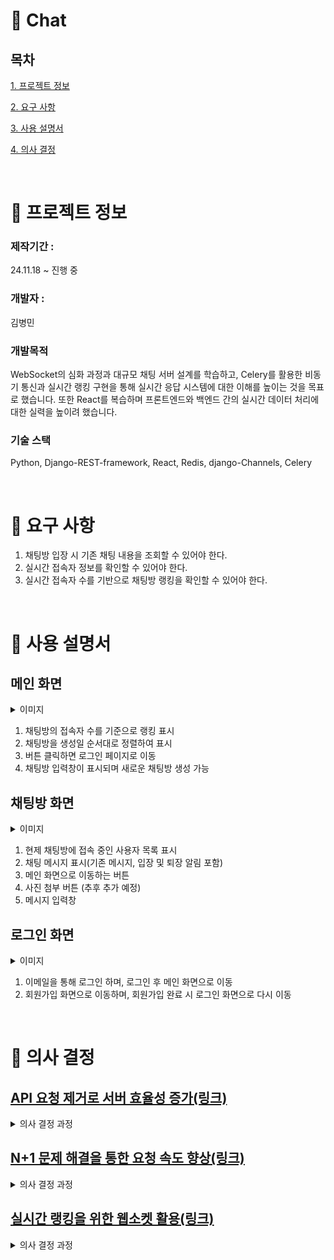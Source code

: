 # 💬 Chat

## 목차
[1. 프로젝트 정보](#-프로젝트-정보)

[2. 요구 사항](#-요구-사항)

[3. 사용 설명서](#-사용-설명서)

[4. 의사 결정](#-의사-결정)

<br>

# 📄 프로젝트 정보
### 제작기간 : 
24.11.18 ~ 진행 중

### 개발자 :
김병민 

### 개발목적
WebSocket의 심화 과정과 대규모 채팅 서버 설계를 학습하고, Celery를 활용한 비동기 통신과 실시간 랭킹 구현을 통해 실시간 응답 시스템에 대한 이해를 높이는 것을 목표로 했습니다. 또한 React를 복습하며 프론트엔드와 백엔드 간의 실시간 데이터 처리에 대한 실력을 높이려 했습니다.

### 기술 스택 
Python,  Django-REST-framework,  React,  Redis,  django-Channels,  Celery

<br>

# 💬 요구 사항
1. 채팅방 입장 시 기존 채팅 내용을 조회할 수 있어야 한다.
2. 실시간 접속자 정보를 확인할 수 있어야 한다.
3. 실시간 접속자 수를 기반으로 채팅방 랭킹을 확인할 수 있어야 한다.


<br>

# 📕 사용 설명서

## 메인 화면

<details>
<summary>이미지</summary>
<div markdown="1">
 
![스크린샷 2024-12-10 20 02 58](https://github.com/user-attachments/assets/6d426cbf-d9ae-46ab-8900-4c4172929641)

</div>
</details>

1. 채팅방의 접속자 수를 기준으로 랭킹 표시
2. 채팅방을 생성일 순서대로 정렬하여 표시
3. 버튼 클릭하면 로그인 페이지로 이동
4. 채팅방 입력창이 표시되며 새로운 채팅방 생성 가능

## 채팅방 화면

<details>
<summary>이미지</summary>
<div markdown="1">
 
 ![스크린샷 2024-12-10 20 04 59](https://github.com/user-attachments/assets/a2f9e863-e2bd-469a-93f9-cdaf0845eaca)

</div>
</details>

1. 현제 채팅방에 접속 중인 사용자 목록 표시
2. 채팅 메시지 표시(기존 메시지, 입장 및 퇴장 알림 포함)
3. 메인 화면으로 이동하는 버튼
4. 사진 첨부 버튼 (추후 추가 예정)
5. 메시지 입력창

## 로그인 화면

<details>
<summary>이미지</summary>
<div markdown="1">
 
 ![스크린샷 2024-12-10 18 04 35](https://github.com/user-attachments/assets/c748d80d-cbc8-4af3-a9e3-c247c2c8e954)

</div>
</details>

1. 이메일을 통해 로그인 하며, 로그인 후 메인 화면으로 이동
2. 회원가입 화면으로 이동하며, 회원가입 완료 시 로그인 화면으로 다시 이동 

<br>

# 🤔 의사 결정

## [ API 요청 제거로 서버 효율성 증가(링크) ](https://byeongtil.tistory.com/84)

<details>
<summary>의사 결정 과정</summary>
<div markdown="1">
 
누군지 모르는 상대와 대화를 하는 거라면 회원가입/로그인이 필요 없다고 판단했다.

## 🛠️해결방안 1 : 임의의 사용자 값 생성

채팅방 접속자 목록을 실시간으로 갱신하는 과정에서 빈번한 API 요청으로 DB와 서버에 과부하가 발생을 우려했습니다. 

**기존 방식**

1. 채팅방에 접속/퇴장 시 사용자 정보 DB에 업데이트
2. 다른 접속자에게 상태 업데이트

## 🛠️ 해결 방법 : SQLite → Redis 전환

DB에 직접 업데이트하던 방식을 Redis와 웹소켓으로 전환하여 접속자 상태를 관리하고 실시간으로 업데이트하도록 개선했습니다.

## 결과 

서버와의 API 요청 없이 웹소켓만으로 접속자 목록을 실시간으로 갱신이 가능했고, 연결 속도가 2.6s → 2.4s로 개선됐습니다.

</div>
</details>


## [ N+1 문제 해결을 통한 요청 속도 향상(링크)  ](https://byeongtil.tistory.com/85)

<details>
<summary>의사 결정 과정</summary>
<div markdown="1">

채팅방 리스트 조회 시, 채팅방 수에 비례해 쿼리 수가 증가하는 문제가 발생하며 요청 처리 시간이 함께 늘어났습니다.

## 원인

Django ORM의 데이터를 필요할 때마다 가져오는 지연로딩 방식으로 인해  발상한 N+1 문제였습니다. 

## 🛠️ 해결 방법해결 방법 : 즉시로딩 방식으로 해결 

지연 로딩 대신 연관된 데이터를 미리 가져오는 즉시 로딩 방식으로 전환하여 문제를 해결했습니다.

## 결과 

기존에 발생하던 N개의 쿼리에서 3개로 감소 했으면 속도도 매우 향상됐습니다.

</div>
</details>


## [ 실시간 랭킹을 위한 웹소켓 활용(링크)](https://byeongtil.tistory.com/86)

<details>
<summary>의사 결정 과정</summary>
<div markdown="1">

홈 화면에서 채팅방의 실시간 접속자 수와 랭킹 정보를 제공했지만, 즉각적인 반영이 이루어지지 않거나 사용자 간 데이터가 불일치하는 문제가 발생했습니다.

## 🛠️ 해결 방법 1: 홈 화면에 웹소켓 적용**

웹소켓을 활용하여 접속자 정보를 실시간으로 주고받는 양방향 통신 환경을 구축했습니다. 이를 통해 즉각적인 데이터 갱신이 가능해졌습니다.

## 문제점

웹소켓 연결 상태에서는 빠른 데이터 전달이 가능했지만, 채팅방 이동 시 새로운 웹소켓 연결로 인해 약간의 지연 시간이 발생하며 데이터 갱신이 늦어지는 문제가 발생했습니다.

## 🛠️ 해결 방법 2: 채팅방 접속 후 데이터 갱신

채팅방 접속 후 Celery를 활용하여 데이터를 비동기적으로 갱신하는 방식을 도입했습니다. 이를 통해 지연 문제를 효과적으로 해결할 수 있었습니다.

</div>
</details>


